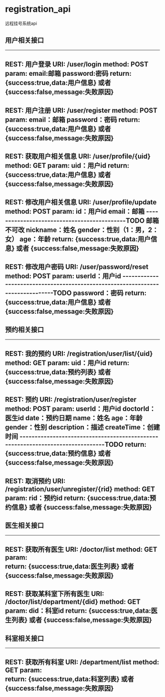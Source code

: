 # registration_api
远程挂号系统api

用户相关接口
------------------------------------------------------------------------------------------------
------------------------------------------------------------------------------------------------
REST:		用户登录
URI:		/user/login
method:      	POST
param:		email:邮箱
		password:密码
return:		{success:true,data:用户信息}  或者 {success:false,message:失败原因}
------------------------------------------------------------------------------------------------
REST:		用户注册
URI:		/user/register
method:      	POST
param:		email：邮箱
		password：密码
return:		{success:true,data:用户信息}  或者 {success:false,message:失败原因}
------------------------------------------------------------------------------------------------
REST:		获取用户相关信息
URI:		/user/profile/{uid}
method:      	GET
param:		uid：用户id
return:		{success:true,data:用户信息}  或者 {success:false,message:失败原因}
------------------------------------------------------------------------------------------------
REST:		修改用户相关信息
URI:		/user/profile/update
method:      	POST
param:		id：用户id
		email：邮箱 --------------------------------------------TODO 邮箱不可改
		nickname：姓名
		gender：性别（1：男，2：女）
		age：年龄
return:		{success:true,data:用户信息}  或者 {success:false,message:失败原因}
------------------------------------------------------------------------------------------------
REST:		修改用户密码
URI:		/user/password/reset
method:      	POST
param:		userId：用户id -------------------------------------------------------------------------------TODO
		password：密码
return:		{success:true,data:用户信息}  或者 {success:false,message:失败原因}
------------------------------------------------------------------------------------------------

预约相关接口
------------------------------------------------------------------------------------------------
------------------------------------------------------------------------------------------------
REST:		我的预约
URI:		/registration/user/list/{uid}
method:      	GET
param:		uid：用户id
return:		{success:true,data:预约列表}  或者 {success:false,message:失败原因}
------------------------------------------------------------------------------------------------
REST:		预约
URI:		/registration/user/register
method:      	POST
param:		userId：用户id
		doctorId：医生id
		date：预约日期
		name：姓名
		age：年龄
		gender：性别
		description：描述
		createTime：创建时间 -------------------------------------------------------------------------------TODO
return:		{success:true,data:预约信息}  或者 {success:false,message:失败原因}
------------------------------------------------------------------------------------------------
REST:		取消预约
URI:		/registration/user/unregister/{rid}
method:      	GET
param:		rid：预约id
return:		{success:true,data:预约信息}  或者 {success:false,message:失败原因}
------------------------------------------------------------------------------------------------

医生相关接口
------------------------------------------------------------------------------------------------
------------------------------------------------------------------------------------------------
REST:		获取所有医生
URI:		/doctor/list
method:      	GET
param:		
return:		{success:true,data:医生列表}  或者 {success:false,message:失败原因}
------------------------------------------------------------------------------------------------
REST:		获取某科室下所有医生
URI:		/doctor/list/department/{did}
method:      	GET
param:		did：科室id
return:		{success:true,data:医生列表}  或者 {success:false,message:失败原因}
------------------------------------------------------------------------------------------------

科室相关接口
------------------------------------------------------------------------------------------------
------------------------------------------------------------------------------------------------
REST:		获取所有科室
URI:		/department/list
method:      	GET
param:		
return:		{success:true,data:科室列表}  或者 {success:false,message:失败原因}
------------------------------------------------------------------------------------------------